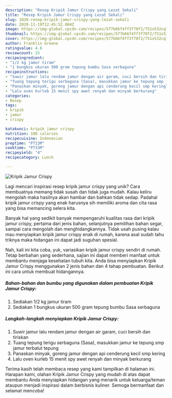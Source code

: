 ```yaml
---
description: "Resep Kripik Jamur Crispy yang Lezat Sekali"
title: "Resep Kripik Jamur Crispy yang Lezat Sekali"
slug: 1030-resep-kripik-jamur-crispy-yang-lezat-sekali
date: 2020-11-19T12:45:52.804Z
image: https://img-global.cpcdn.com/recipes/577b66f4ff3f70f2/751x532cq70/kripik-jamur-crispy-foto-resep-utama.jpg
thumbnail: https://img-global.cpcdn.com/recipes/577b66f4ff3f70f2/751x532cq70/kripik-jamur-crispy-foto-resep-utama.jpg
cover: https://img-global.cpcdn.com/recipes/577b66f4ff3f70f2/751x532cq70/kripik-jamur-crispy-foto-resep-utama.jpg
author: Franklin Greene
ratingvalue: 4.8
reviewcount: 15
recipeingredient:
- "1/2 kg jamur tiram"
- "1 bungkus ukuran 500 gram tepung bumbu Sasa serbaguna"
recipeinstructions:
- "Suwir jamur lalu rendam jamur dengan air garam, cuci bersih dan tiriskan"
- "Tuang tepung terigu serbaguna (Sasa), masukkan jamur ke tepung smp jamur terbalut tepung"
- "Panaskan minyak, goreng jamur dengan api cenderung kecil smp kering"
- "Lalu oven kurleb 15 menit spy awet renyah dan minyak berkurang"
categories:
- Resep
tags:
- kripik
- jamur
- crispy

katakunci: kripik jamur crispy 
nutrition: 100 calories
recipecuisine: Indonesian
preptime: "PT13M"
cooktime: "PT33M"
recipeyield: "4"
recipecategory: Lunch

---
```



![Kripik Jamur Crispy](https://img-global.cpcdn.com/recipes/577b66f4ff3f70f2/751x532cq70/kripik-jamur-crispy-foto-resep-utama.jpg)

Lagi mencari inspirasi resep kripik jamur crispy yang unik? Cara membuatnya memang tidak susah dan tidak juga mudah. Kalau keliru mengolah maka hasilnya akan hambar dan bahkan tidak sedap. Padahal kripik jamur crispy yang enak harusnya sih memiliki aroma dan cita rasa yang bisa memancing selera kita.

Banyak hal yang sedikit banyak mempengaruhi kualitas rasa dari kripik jamur crispy, pertama dari jenis bahan, selanjutnya pemilihan bahan segar, sampai cara mengolah dan menghidangkannya. Tidak usah pusing kalau mau menyiapkan kripik jamur crispy enak di rumah, karena asal sudah tahu triknya maka hidangan ini dapat jadi suguhan spesial.




Nah, kali ini kita coba, yuk, variasikan kripik jamur crispy sendiri di rumah. Tetap berbahan yang sederhana, sajian ini dapat memberi manfaat untuk membantu menjaga kesehatan tubuh kita. Anda bisa menyiapkan Kripik Jamur Crispy menggunakan 2 jenis bahan dan 4 tahap pembuatan. Berikut ini cara untuk membuat hidangannya.

<!--inarticleads1-->

##### Bahan-bahan dan bumbu yang digunakan dalam pembuatan Kripik Jamur Crispy:

1. Sediakan 1/2 kg jamur tiram
1. Sediakan 1 bungkus ukuran 500 gram tepung bumbu Sasa serbaguna




<!--inarticleads2-->

##### Langkah-langkah menyiapkan Kripik Jamur Crispy:

1. Suwir jamur lalu rendam jamur dengan air garam, cuci bersih dan tiriskan
1. Tuang tepung terigu serbaguna (Sasa), masukkan jamur ke tepung smp jamur terbalut tepung
1. Panaskan minyak, goreng jamur dengan api cenderung kecil smp kering
1. Lalu oven kurleb 15 menit spy awet renyah dan minyak berkurang




Terima kasih telah membaca resep yang kami tampilkan di halaman ini. Harapan kami, olahan Kripik Jamur Crispy yang mudah di atas dapat membantu Anda menyiapkan hidangan yang menarik untuk keluarga/teman ataupun menjadi inspirasi dalam berbisnis kuliner. Semoga bermanfaat dan selamat mencoba!
